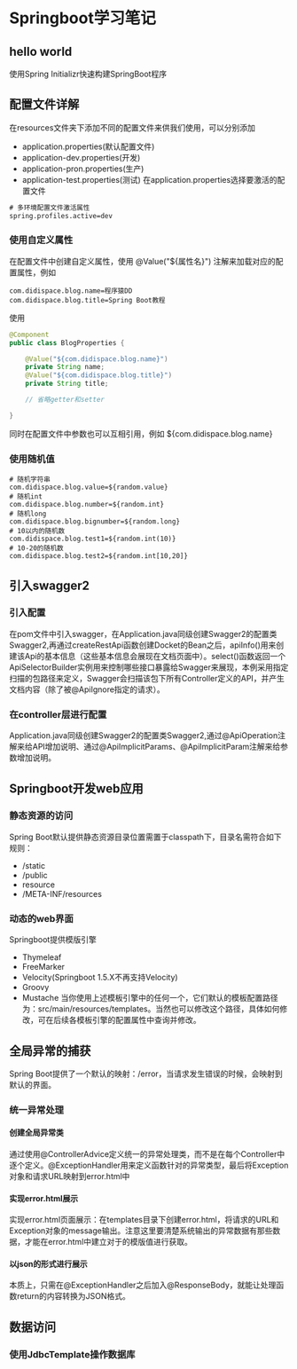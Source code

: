 # Springboot学习笔记
## hello world
使用Spring Initializr快速构建SpringBoot程序
## 配置文件详解
在resources文件夹下添加不同的配置文件来供我们使用，可以分别添加
- application.properties(默认配置文件)
- application-dev.properties(开发)
- application-pron.properties(生产)
- application-test.properties(测试)
在application.properties选择要激活的配置文件
```xml
# 多环境配置文件激活属性
spring.profiles.active=dev
```
### 使用自定义属性
在配置文件中创建自定义属性，使用 @Value("${属性名}") 注解来加载对应的配置属性，例如
```
com.didispace.blog.name=程序猿DD
com.didispace.blog.title=Spring Boot教程
```
使用
```java
@Component
public class BlogProperties {

    @Value("${com.didispace.blog.name}")
    private String name;
    @Value("${com.didispace.blog.title}")
    private String title;

    // 省略getter和setter

}
```
同时在配置文件中参数也可以互相引用，例如 ${com.didispace.blog.name}
### 使用随机值
```
# 随机字符串
com.didispace.blog.value=${random.value}
# 随机int
com.didispace.blog.number=${random.int}
# 随机long
com.didispace.blog.bignumber=${random.long}
# 10以内的随机数
com.didispace.blog.test1=${random.int(10)}
# 10-20的随机数
com.didispace.blog.test2=${random.int[10,20]}
```
## 引入swagger2
### 引入配置
在pom文件中引入swagger，在Application.java同级创建Swagger2的配置类Swagger2,再通过createRestApi函数创建Docket的Bean之后，apiInfo()用来创建该Api的基本信息（这些基本信息会展现在文档页面中）。select()函数返回一个ApiSelectorBuilder实例用来控制哪些接口暴露给Swagger来展现，本例采用指定扫描的包路径来定义，Swagger会扫描该包下所有Controller定义的API，并产生文档内容（除了被@ApiIgnore指定的请求）。
### 在controller层进行配置
Application.java同级创建Swagger2的配置类Swagger2,通过@ApiOperation注解来给API增加说明、通过@ApiImplicitParams、@ApiImplicitParam注解来给参数增加说明。
## Springboot开发web应用
### 静态资源的访问
Spring Boot默认提供静态资源目录位置需置于classpath下，目录名需符合如下规则：
- /static
- /public
- resource
- /META-INF/resources
### 动态的web界面
Springboot提供模版引擎
- Thymeleaf
- FreeMarker
- Velocity(Springboot 1.5.X不再支持Velocity)
- Groovy
- Mustache
当你使用上述模板引擎中的任何一个，它们默认的模板配置路径为：src/main/resources/templates。当然也可以修改这个路径，具体如何修改，可在后续各模板引擎的配置属性中查询并修改。
## 全局异常的捕获
Spring Boot提供了一个默认的映射：/error，当请求发生错误的时候，会映射到默认的界面。
### 统一异常处理
#### 创建全局异常类
通过使用@ControllerAdvice定义统一的异常处理类，而不是在每个Controller中逐个定义。@ExceptionHandler用来定义函数针对的异常类型，最后将Exception对象和请求URL映射到error.html中
#### 实现error.html展示
实现error.html页面展示：在templates目录下创建error.html，将请求的URL和Exception对象的message输出。注意这里要清楚系统输出的异常数据有那些数据，才能在error.html中建立对于的模版值进行获取。
#### 以json的形式进行展示
本质上，只需在@ExceptionHandler之后加入@ResponseBody，就能让处理函数return的内容转换为JSON格式。
## 数据访问
### 使用JdbcTemplate操作数据库





